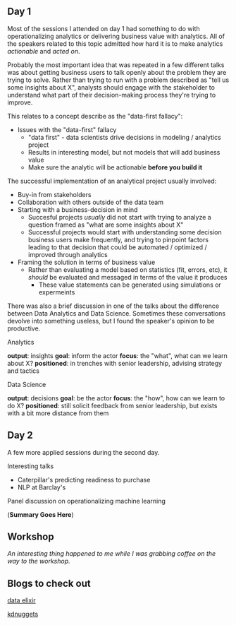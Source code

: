 
## Day 1

Most of the sessions I attended on day 1 had something to do with operationalizing analytics or delivering business value with analytics. All of the speakers related to this topic admitted how hard it is to make analytics _actionable_ and _acted on_. 

Probably the most important idea that was repeated in a few different talks was about getting business users to talk openly about the problem they are trying to solve. Rather than trying to run with a problem described as "tell us some insights about X", analysts should engage with the stakeholder to understand what part of their decision-making process they're trying to improve. 

This relates to a concept describe as the "data-first fallacy":

  - Issues with the "data-first" fallacy
      + "data first" - data scientists drive decisions in modeling / analytics project
      + Results in interesting model, but not models that will add business value
      + Make sure the analytic will be actionable __before you build it__

The successful implementation of an analytical project usually involved:

  - Buy-in from stakeholders
  - Collaboration with others outside of the data team
  - Starting with a business-decision in mind
      + Succesful projects _usually_ did not start with trying to analyze a question framed as "what are some insights about X"
      + Successful projects would start with understanding some decision business users make frequently, and trying to pinpoint factors leading to that decision that could be automated / optimized / improved through analytics
  - Framing the solution in terms of business value
      + Rather than evaluating a model based on statistics (fit, errors, etc), it _should_ be evaluated and messaged in terms of the value it produces
          * These value statements can be generated using simulations or expermeints

There was also a brief discussion in one of the talks about the difference between Data Analytics and Data Science. Sometimes these conversations devolve into something useless, but I found the speaker's opinion to be productive. 

Analytics

__output__: insights
__goal__: inform the actor
__focus__: the "what", what can we learn about X?
__positioned__: in trenches with senior leadership, advising strategy and tactics

Data Science

__output__: decisions
__goal__: be the actor
__focus__: the "how", how can we learn to do X?
__positioned__: still solicit feedback from senior leadership, but exists with a bit more distance from them

## Day 2

A few more applied sessions during the second day.

Interesting talks

  - Caterpillar's predicting readiness to purchase
  - NLP at Barclay's

Panel discussion on operationalizing machine learning

(__Summary Goes Here__)

## Workshop

_An interesting thing happened to me while I was grabbing coffee on the way to the workshop._

## Blogs to check out

[data elixir](https://dataelixir.com/)

[kdnuggets](https://www.kdnuggets.com/)